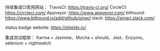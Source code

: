 持续集成CI常用网站：
TravisCI: https://travis-ci.org/
CircleCI: https://circleci.com/
Appveyor: https://www.appveyor.com/
bithound: https://www.bithound.io/add/github/singcl
slack: https://singcl.slack.com/

status badge website: https://shields.io/

集成测试框架：
Karma + Jasmine、Mocha + should、Jest、Enzyme。
selenium + nightwatch
